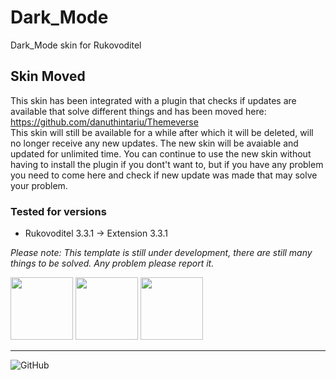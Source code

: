 # Dark_Mode
Dark_Mode skin for Rukovoditel

## Skin Moved
This skin has been integrated with a plugin that checks if updates are available that solve different things and has been moved here: https://github.com/danuthintariu/Themeverse \
This skin will still be available for a while after which it will be deleted, will no longer receive any new updates. The new skin will be avaiable and updated for unlimited time. You can continue to use the new skin without having to install the plugin if you dont't want to, but if you have any problem you need to come here and check if new update was made that may solve your problem.

### Tested for versions
- Rukovoditel 3.3.1 -> Extension 3.3.1


*Please note: This template is still under development, there are still many things to be solved. Any problem please report it.*


<img src="https://user-images.githubusercontent.com/98109065/233652183-bfc674aa-24d4-4b5a-b689-8dc2c09b46d8.png" height="100"> <img src="https://user-images.githubusercontent.com/98109065/233653419-c02ff6c9-9ca7-483a-aac1-128bbd4e75ef.png" height="100"> <img src="https://user-images.githubusercontent.com/98109065/233653508-dd19671e-71b3-4803-8db2-0840de9351b3.png" height="100">

---

![GitHub](https://img.shields.io/github/license/danuthintariu/Dark_mode)
